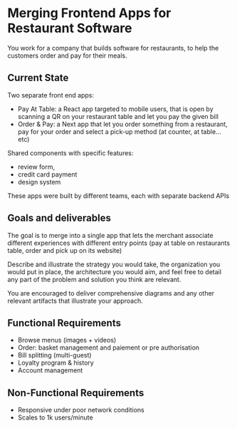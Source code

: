 # Merging Frontend Apps for Restaurant Software

You work for a company that builds software for restaurants, to help the customers order and pay for their meals.

## Current State
Two separate front end apps:
- Pay At Table: a React app targeted to mobile users, that is open by scanning a QR on your restaurant table and let you pay the given bill
- Order & Pay: a Next app that let you order something from a restaurant, pay for your order and select a pick-up method (at counter, at table... etc)

Shared components with specific features:
- review form,
- credit card payment
- design system

These apps were built by different teams, each with separate backend APIs

## Goals and deliverables
The goal is to merge into a single app that lets the merchant associate different experiences with different entry points (pay at table on restaurants table, order and pick up on its website)

Describe and illustrate the strategy you would take, the organization you would put in place, the architecture you would aim, and feel free to detail any part of the problem and solution you think are relevant.

You are encouraged to deliver comprehensive diagrams and any other relevant artifacts that illustrate your approach.

## Functional Requirements
- Browse menus (images + videos)
- Order: basket management and paiement or pre authorisation
- Bill splitting (multi-guest)
- Loyalty program & history
- Account management

## Non-Functional Requirements
- Responsive under poor network conditions
- Scales to 1k users/minute